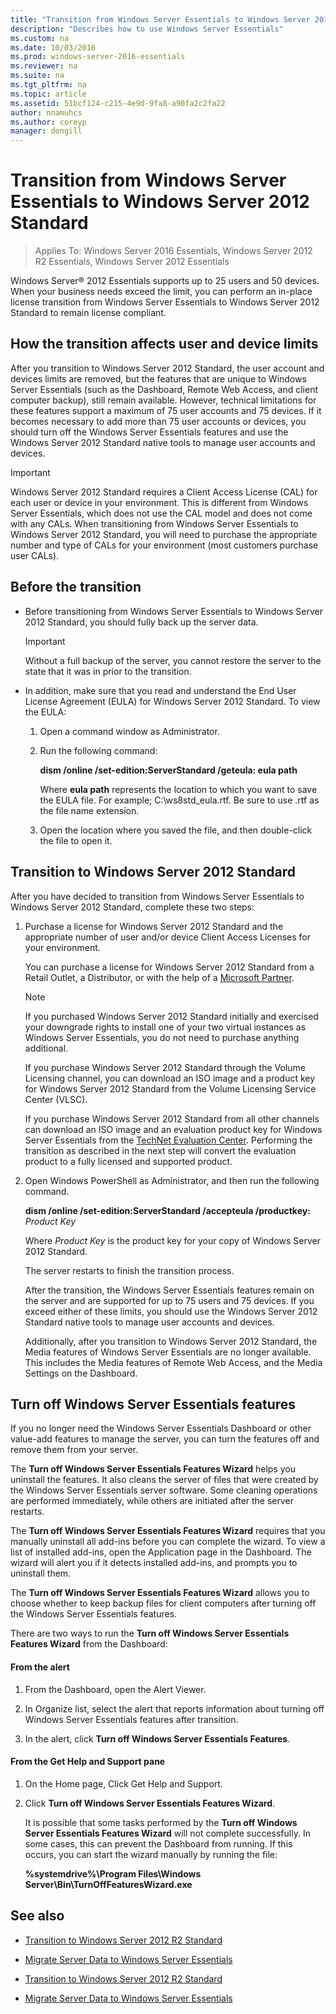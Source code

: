 ```yaml
---
title: "Transition from Windows Server Essentials to Windows Server 2012 Standard"
description: "Describes how to use Windows Server Essentials"
ms.custom: na
ms.date: 10/03/2016
ms.prod: windows-server-2016-essentials
ms.reviewer: na
ms.suite: na
ms.tgt_pltfrm: na
ms.topic: article
ms.assetid: 51bcf124-c215-4e9d-9fa8-a90fa2c2fa22
author: nnamuhcs
ms.author: coreyp
manager: dongill
---
```


# Transition from Windows Server Essentials to Windows Server 2012 Standard

>Applies To: Windows Server 2016 Essentials, Windows Server 2012 R2 Essentials, Windows Server 2012 Essentials

 Windows Server® 2012 Essentials supports up to 25 users and 50 devices. When your business needs exceed the limit, you can perform an in-place license transition from  Windows Server Essentials to  Windows Server 2012 Standard to remain license compliant.  
  
## How the transition affects user and device limits  
 After you transition to  Windows Server 2012 Standard, the user account and devices limits are removed, but the features that are unique to Windows Server Essentials (such as the Dashboard, Remote Web Access, and client computer backup), still remain available. However, technical limitations for these features support a maximum of 75 user accounts and 75 devices. If it becomes necessary to add more than 75 user accounts or devices, you should turn off the  Windows Server Essentials features and use the  Windows Server 2012 Standard native tools to manage user accounts and devices.  
  
> [!IMPORTANT]
>   Windows Server 2012 Standard requires a Client Access License (CAL) for each user or device in your environment. This is different from  Windows Server Essentials, which does not use the CAL model and does not come with any CALs.  When transitioning from  Windows Server Essentials to  Windows Server 2012 Standard, you will need to purchase the appropriate number and type of CALs for your environment (most customers purchase user CALs).  
  
## Before the transition  
  
-   Before transitioning from  Windows Server Essentials to  Windows Server 2012 Standard, you should fully back up the server data.  
  
    > [!IMPORTANT]
    >  Without a full backup of the server, you cannot restore the server to the state that it was in prior to the transition.  
  
-   In addition, make sure that you read and understand the End User License Agreement (EULA) for  Windows Server 2012 Standard. To view the EULA:  
  
    1.  Open a command window as Administrator.  
  
    2.  Run the following command:  
  
         **dism /online /set-edition:ServerStandard /geteula: eula path**  
  
         Where **eula path** represents the location to which you want to save the EULA file. For example;  C:\ws8std_eula.rtf.  Be sure to use .rtf as the file name extension.  
  
    3.  Open the location where you saved the file, and then double-click the file to open it.  
  
## Transition to  Windows Server 2012 Standard  
 After you have decided to transition from  Windows Server Essentials to  Windows Server 2012 Standard, complete these two steps:  
  
1. Purchase a license for  Windows Server 2012 Standard and the appropriate number of user and/or device Client Access Licenses for your environment.  
  
    You can purchase a license for  Windows Server 2012 Standard from a Retail Outlet, a Distributor, or with the help of a [Microsoft Partner](https://pinpoint.microsoft.com/SelectCulture.aspx).  
  
   > [!NOTE]
   >  If you purchased  Windows Server 2012 Standard initially and exercised your downgrade rights to install one of your two virtual instances as  Windows Server Essentials, you do not need to purchase anything additional.  
   >   
   >  If you purchase  Windows Server 2012 Standard through the Volume Licensing channel, you can download an ISO image and a product key for  Windows Server 2012 Standard from the Volume Licensing Service Center (VLSC).  
   >   
   >  If you purchase  Windows Server 2012 Standard from all other channels can download an ISO image and an evaluation product key for  Windows Server Essentials from the [TechNet Evaluation Center](https://technet.microsoft.com/evalcenter/jj659306.aspx). Performing the transition as described in the next step will convert the evaluation product to a fully licensed and supported product.  
  
2. Open Windows PowerShell as Administrator, and then run the following command.  
  
    **dism /online /set-edition:ServerStandard /accepteula /productkey:** *Product Key*  
  
    Where *Product Key* is the product key for your copy of  Windows Server 2012 Standard.  
  
    The server restarts to finish the transition process.  
  
   After the transition, the  Windows Server Essentials features remain on the server and are supported for up to 75 users and 75 devices. If you exceed either of these limits, you should use the  Windows Server 2012 Standard native tools to manage user accounts and devices.  
  
   Additionally, after you transition to  Windows Server 2012 Standard, the Media features of  Windows Server Essentials are no longer available. This includes the Media features of Remote Web Access, and the Media Settings on the Dashboard.  
  
## Turn off  Windows Server Essentials features  
 If you no longer need the  Windows Server Essentials Dashboard or other value-add features to manage the server, you can turn the features off and remove them from your server.  
  
 The **Turn off Windows Server Essentials Features Wizard** helps you uninstall the features. It also cleans the server of files that were created by the  Windows Server Essentials server software.  Some cleaning operations are performed immediately, while others are initiated after the server restarts.  
  
 The **Turn off Windows Server Essentials Features Wizard** requires that you manually uninstall all add-ins before you can complete the wizard. To view a list of installed add-ins, open the Application page in the Dashboard. The wizard will alert you if it detects installed add-ins, and prompts you to uninstall them.  
  
 The **Turn off Windows Server Essentials Features Wizard** allows you to choose whether to keep backup files for client computers after turning off the  Windows Server Essentials features.  
  
 There are two ways to run the **Turn off Windows Server Essentials Features Wizard** from the Dashboard:  
  
#### From the alert  
  
1.  From the Dashboard, open the Alert Viewer.  
  
2.  In Organize list, select the alert that reports information about turning off  Windows Server Essentials features after transition.  
  
3.  In the alert, click **Turn off Windows Server Essentials Features**.  
  
#### From the Get Help and Support pane  
  
1. On the Home page, Click Get Help and Support.  
  
2. Click **Turn off Windows Server Essentials Features Wizard**.  
  
   It is possible that some tasks performed by the **Turn off Windows Server Essentials Features Wizard** will not complete successfully. In some cases, this can prevent the Dashboard from running. If this occurs, you can start the wizard manually by running the file:  
  
   **%systemdrive%\Program Files\Windows Server\Bin\TurnOffFeaturesWizard.exe**  
  
## See also  
  

-   [Transition to Windows Server 2012 R2 Standard](Transition-from-Windows-Server-2012-R2-Essentials-to-Windows-Server-2012-R2-Standard.md)  
  
-   [Migrate Server Data to Windows Server Essentials](Migrate-Server-Data-to-Windows-Server-Essentials.md)

-   [Transition to Windows Server 2012 R2 Standard](../migrate/Transition-from-Windows-Server-2012-R2-Essentials-to-Windows-Server-2012-R2-Standard.md)  
  
-   [Migrate Server Data to Windows Server Essentials](../migrate/Migrate-Server-Data-to-Windows-Server-Essentials.md)

